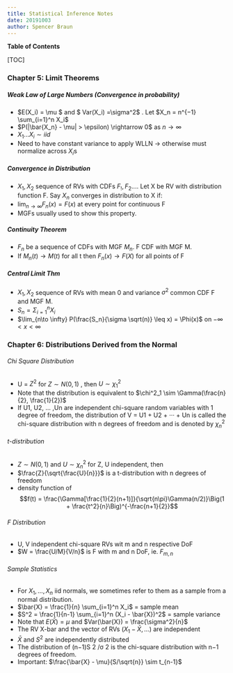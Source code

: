 ```yaml
---
title: Statistical Inference Notes
date: 20191003
author: Spencer Braun
---
```


**Table of Contents**

[TOC]



### Chapter 5: Limit Theorems

##### Weak Law of Large Numbers (Convergence in probability)

* $E(X_i) = \mu $ and $ Var(X_i) =\sigma^2$ . Let $X_n = n^{−1} \sum_{i=1}^n X_i$
* $P(|\bar{X_n} - \mu| > \epsilon) \rightarrow 0$ as $n \rightarrow \infty$
* $X_1 ... X_i \sim iid$
* Need to have  constant variance to apply WLLN -> otherwise must normalize across $X_i$s

##### Convergence in Distribution

* $X_1, X_2$ sequence of RVs with CDFs $F_!, F_2...$. Let X be RV with distribution function F. Say $X_n$ converges in distribution to X if:
* $\lim_{n\to \infty} F_n(x) = F(x)$ at every point for continuous F
* MGFs usually used to show this property. 

##### Continuity Theorem

* $F_n$ be a sequence of CDFs with MGF $M_n$. F CDF with MGF M. 
* If $M_n(t) \rightarrow M(t)$ for all t then $F_n(x) \rightarrow F(X)$ for all points of F

##### Central Limit Thm

* $X_1, X_2$ sequence of RVs with mean 0 and variance $\sigma^2$ common CDF F and MGF M.
* $S_n = \Sigma_{i=1}^n X_i$ 
* $\lim_{n\to \infty} P(\frac{S_n}{\sigma \sqrt(n)} \leq x) = \Phi(x)$ on $-\infty < x < \infty$



### Chapter 6: Distributions Derived from the Normal

###### Chi Square Distribution

* U = $Z^2$ for $Z \sim N(0,1)$ , then $U \sim \chi^2_1$ 
* Note that the distribution is equivalent to $\chi^2_1 \sim \Gamma(\frac{n}{2}, \frac{1}{2})$
* If U1, U2, ... ,Un are independent chi-square random variables with 1 degree of  freedom, the distribution of V = U1 + U2 + ··· + Un is called the chi-square distribution with n degrees of freedom and is denoted by $\chi^2_n$

###### t-distribution

* $Z \sim N(0,1)$ and  $U \sim \chi^2_n$ for Z, U independent, then 
* $\frac{Z}{\sqrt{\frac{U}{n}}}$ is a t-distribution with n degrees of freedom
* density function of $$f(t) = \frac{\Gamma[\frac{1}{2}(n+1)]}{\sqrt{n\pi}\Gamma(n/2)}\Big(1 + \frac{t^2}{n}\Big)^{-\frac{n+1}{2}}$$

###### F Distribution

* U, V independent chi-square RVs wit m and n respective DoF
* $W = \frac{U/M}{V/n}$ is F with m and n DoF, ie. $F_{m,n}$

###### Sample Statistics

* For $X_1, ..., X_n$ iid normals, we sometimes refer to them as a sample from a normal distribution.
* $\bar{X} = \frac{1}{n} \sum_{i=1}^n X_i$ = sample mean
* $S^2 = \frac{1}{n-1} \sum_{i=1}^n (X_i - \bar{X})^2$ = sample variance
* Note that $E(\bar{X}) = \mu$ and $Var(\bar{X}) = \frac{\sigma^2}{n}$
* The RV X-bar and the vector of RVs $(X_1 - \bar{X}, ...)$ are independent
* $\bar{X}$ and $S^2$ are independently distributed
* The distribution of (n−1)S 2 /σ 2 is the chi-square distribution with n−1 degrees  of freedom. 
* Important: $\frac{\bar{X} - \mu}{S/\sqrt{n}} \sim t_{n-1}$

